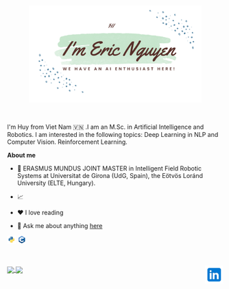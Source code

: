<p align="center"><a href="https://anuraghazra.github.io"><img width="80%" alt="Hello, I'm Eric Nguyen. We have an AI enthusiast here!" src="./Hello.png" /></a></p>

<br />

I'm Huy from Viet Nam :vietnam: .I am an M.Sc. in Artificial Intelligence and Robotics. I am interested in the following topics: Deep Learning in NLP and Computer Vision. Reinforcement Learning.

**About me**

- 💼 ERASMUS MUNDUS JOINT MASTER in Intelligent Field Robotic Systems at Universitat de Girona (UdG, Spain), the Eötvös Loránd University (ELTE, Hungary).

- 📈 

- ❤️ I love reading

- 💬 Ask me about anything [here](https://github.com/Eric-nguyen1402/Eric-nguyen1402/issues)

<code><img height="20" alt="python" src="https://raw.githubusercontent.com/github/explore/80688e429a7d4ef2fca1e82350fe8e3517d3494d/topics/python/python.png"></code>
<code><img height="20" alt="c" src="https://raw.githubusercontent.com/github/explore/80688e429a7d4ef2fca1e82350fe8e3517d3494d/topics/c/c.png"></code>   

<br />
<br />

<a href="https://github.com/Eric-nguyen1402/image_project">
  <!-- Change the `github-readme-stats.anuraghazra1.vercel.app` to `github-readme-stats.vercel.app`  -->
  <img align="center" src="https://github-readme-stats.anuraghazra1.vercel.app/api/pin/?username=Eric-nguyen1402&repo=image_project&theme=radical" />
</a>    

<a href="https://github.com/Eric-nguyen1402/hmi_touch_screen_project">
  <!-- Change the `github-readme-stats.anuraghazra1.vercel.app` to `github-readme-stats.vercel.app`  -->
  <img align="center" src="https://github-readme-stats.anuraghazra1.vercel.app/api/pin/?username=Eric-nguyen1402&repo=hmi_touch_screen_project&theme=merko" />
</a>

<a href="https://www.linkedin.com/in/hoang-huy-eric-nguyen-6b0653199/">
  <img align="right" alt="Eric Nguyen | LinkedIn" width="42px" src="https://raw.githubusercontent.com/Eric-nguyen1402/Eric-nguyen1402/master/icons8-linkedin.svg" />
</a>

